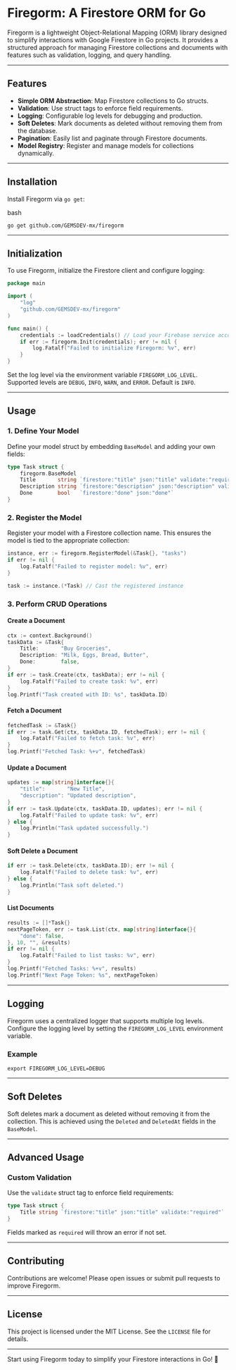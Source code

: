 # Firegorm: A Firestore ORM for Go

Firegorm is a lightweight Object-Relational Mapping (ORM) library designed to simplify interactions with Google Firestore in Go projects. It provides a structured approach for managing Firestore collections and documents with features such as validation, logging, and query handling.

---

## Features

- **Simple ORM Abstraction**: Map Firestore collections to Go structs.
- **Validation**: Use struct tags to enforce field requirements.
- **Logging**: Configurable log levels for debugging and production.
- **Soft Deletes**: Mark documents as deleted without removing them from the database.
- **Pagination**: Easily list and paginate through Firestore documents.
- **Model Registry**: Register and manage models for collections dynamically.

---

## Installation

Install Firegorm via `go get`:

bash

```console
go get github.com/GEMSDEV-mx/firegorm
```

---

## Initialization

To use Firegorm, initialize the Firestore client and configure logging:

```go
package main

import (
	"log"
	"github.com/GEMSDEV-mx/firegorm"
)

func main() {
	credentials := loadCredentials() // Load your Firebase service account key
	if err := firegorm.Init(credentials); err != nil {
		log.Fatalf("Failed to initialize Firegorm: %v", err)
	}
}
```

Set the log level via the environment variable `FIREGORM_LOG_LEVEL`. Supported levels are `DEBUG`, `INFO`, `WARN`, and `ERROR`. Default is `INFO`.

---

## Usage

### 1\. Define Your Model

Define your model struct by embedding `BaseModel` and adding your own fields:

```go
type Task struct {
	firegorm.BaseModel
	Title       string `firestore:"title" json:"title" validate:"required"`
	Description string `firestore:"description" json:"description" validate:"required"`
	Done        bool   `firestore:"done" json:"done"`
}
```

### 2\. Register the Model

Register your model with a Firestore collection name. This ensures the model is tied to the appropriate collection:

```go
instance, err := firegorm.RegisterModel(&Task{}, "tasks")
if err != nil {
	log.Fatalf("Failed to register model: %v", err)
}

task := instance.(*Task) // Cast the registered instance
```

### 3\. Perform CRUD Operations

#### Create a Document

```go
ctx := context.Background()
taskData := &Task{
	Title:       "Buy Groceries",
	Description: "Milk, Eggs, Bread, Butter",
	Done:        false,
}
if err := task.Create(ctx, taskData); err != nil {
	log.Fatalf("Failed to create task: %v", err)
}
log.Printf("Task created with ID: %s", taskData.ID)
```

#### Fetch a Document

```go
fetchedTask := &Task{}
if err := task.Get(ctx, taskData.ID, fetchedTask); err != nil {
	log.Fatalf("Failed to fetch task: %v", err)
}
log.Printf("Fetched Task: %+v", fetchedTask)
```

#### Update a Document

```go
updates := map[string]interface{}{
	"title":       "New Title",
	"description": "Updated description",
}
if err := task.Update(ctx, taskData.ID, updates); err != nil {
	log.Fatalf("Failed to update task: %v", err)
} else {
	log.Println("Task updated successfully.")
}
```

#### Soft Delete a Document

```go
if err := task.Delete(ctx, taskData.ID); err != nil {
	log.Fatalf("Failed to delete task: %v", err)
} else {
	log.Println("Task soft deleted.")
}
```

#### List Documents

```go
results := []*Task{}
nextPageToken, err := task.List(ctx, map[string]interface{}{
	"done": false,
}, 10, "", &results)
if err != nil {
	log.Fatalf("Failed to list tasks: %v", err)
}
log.Printf("Fetched Tasks: %+v", results)
log.Printf("Next Page Token: %s", nextPageToken)
```

---

## Logging

Firegorm uses a centralized logger that supports multiple log levels. Configure the logging level by setting the `FIREGORM_LOG_LEVEL` environment variable.

### Example

```console
export FIREGORM_LOG_LEVEL=DEBUG
```

---

## Soft Deletes

Soft deletes mark a document as deleted without removing it from the collection. This is achieved using the `Deleted` and `DeletedAt` fields in the `BaseModel`.

---

## Advanced Usage

### Custom Validation

Use the `validate` struct tag to enforce field requirements:

```go
type Task struct {
	Title string `firestore:"title" json:"title" validate:"required"`
}
```

Fields marked as `required` will throw an error if not set.

---

## Contributing

Contributions are welcome! Please open issues or submit pull requests to improve Firegorm.

---

## License

This project is licensed under the MIT License. See the `LICENSE` file for details.

---

Start using Firegorm today to simplify your Firestore interactions in Go! 🚀
